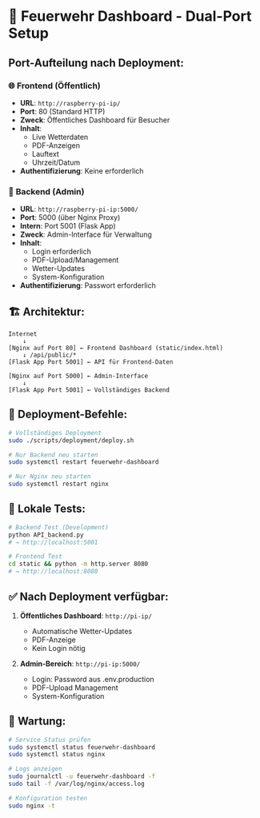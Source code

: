 # 🚒 Feuerwehr Dashboard - Dual-Port Setup

## Port-Aufteilung nach Deployment:

### 🌐 **Frontend (Öffentlich)** 
- **URL**: `http://raspberry-pi-ip/`
- **Port**: 80 (Standard HTTP)
- **Zweck**: Öffentliches Dashboard für Besucher
- **Inhalt**: 
  - Live Wetterdaten
  - PDF-Anzeigen 
  - Lauftext
  - Uhrzeit/Datum
- **Authentifizierung**: Keine erforderlich

### 🔧 **Backend (Admin)**
- **URL**: `http://raspberry-pi-ip:5000/`
- **Port**: 5000 (über Nginx Proxy)
- **Intern**: Port 5001 (Flask App)
- **Zweck**: Admin-Interface für Verwaltung
- **Inhalt**:
  - Login erforderlich
  - PDF-Upload/Management
  - Wetter-Updates
  - System-Konfiguration
- **Authentifizierung**: Passwort erforderlich

## 🏗️ Architektur:

```
Internet
    ↓
[Nginx auf Port 80] ← Frontend Dashboard (static/index.html)
    ↓ /api/public/*
[Flask App Port 5001] ← API für Frontend-Daten

[Nginx auf Port 5000] ← Admin-Interface 
    ↓
[Flask App Port 5001] ← Vollständiges Backend
```

## 🚀 Deployment-Befehle:

```bash
# Vollständiges Deployment
sudo ./scripts/deployment/deploy.sh

# Nur Backend neu starten
sudo systemctl restart feuerwehr-dashboard

# Nur Nginx neu starten  
sudo systemctl restart nginx
```

## 🧪 Lokale Tests:

```bash
# Backend Test (Development)
python API_backend.py
# → http://localhost:5001

# Frontend Test  
cd static && python -m http.server 8080
# → http://localhost:8080
```

## ✅ Nach Deployment verfügbar:

1. **Öffentliches Dashboard**: `http://pi-ip/`
   - Automatische Wetter-Updates
   - PDF-Anzeige 
   - Kein Login nötig

2. **Admin-Bereich**: `http://pi-ip:5000/`
   - Login: Password aus .env.production
   - PDF-Upload Management
   - System-Konfiguration

## 🔧 Wartung:

```bash
# Service Status prüfen
sudo systemctl status feuerwehr-dashboard
sudo systemctl status nginx

# Logs anzeigen
sudo journalctl -u feuerwehr-dashboard -f
sudo tail -f /var/log/nginx/access.log

# Konfiguration testen
sudo nginx -t
```
